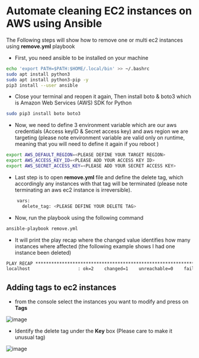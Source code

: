 # Automate cleaning EC2 instances on AWS using Ansible

The Following steps will show how to remove one or multi ec2 instances using **remove.yml** playbook 

* First, you need ansible to be installed on your machine

```bash
echo 'export PATH=$PATH:$HOME/.local/bin' >> ~/.bashrc
sudo apt install python3
sudo apt install python3-pip -y
pip3 install --user ansible
```

* Close your terminal and reopen it again, Then install boto & boto3 which is Amazon Web Services (AWS) SDK for Python

```bash
sudo pip3 install boto boto3
```

* Now, we need to define 3 environment variable which are our aws credentials (Access keyID & Secret access key) and aws region we are targeting (please note environment variable are valid only on runtime, meaning that you will need to define it again if you reboot )

```bash
export AWS_DEFAULT_REGION=<PLEASE DEFINE YOUR TARGET REGION>
export AWS_ACCESS_KEY_ID=<PLEASE ADD YOUR ACCESS KEY ID>
export AWS_SECRET_ACCESS_KEY=<PLEASE ADD YOUR SECRET ACCESS KEY>
```

* Last step is to open **remove.yml** file and define the delete tag, which accordingly any instances with that tag will be terminated (please note terminating an aws ec2 instance is irreversible).

```bash
    vars:
      delete_tag: <PLEASE DEFINE YOUR DELETE TAG>
```

* Now, run the playbook using the following command

```bash
ansible-playbook remove.yml
```

* It will print the play recap where the changed value identifies how many instances where affected (the following example shows I had one instance been deleted)

```tex
PLAY RECAP *************************************************************************************************************************************
localhost                  : ok=2    changed=1    unreachable=0    failed=0    skipped=0    rescued=0    ignored=0  
```



## Adding tags to ec2 instances

* from the console select the instances you want to modify and press on **Tags**

![image](https://user-images.githubusercontent.com/58347752/104305469-638ec400-54d5-11eb-9e48-cbad91347952.png)



* Identify the delete tag under the **Key** box (Please care to make it unusual tag)

![image](https://user-images.githubusercontent.com/58347752/104305658-a05abb00-54d5-11eb-94d9-8fe1a29c144d.png)